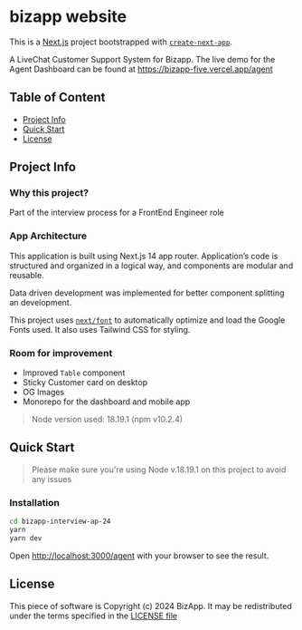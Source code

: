 # bizapp website

This is a [Next.js](https://nextjs.org/) project bootstrapped with [`create-next-app`](https://github.com/vercel/next.js/tree/canary/packages/create-next-app).

A LiveChat Customer Support System for Bizapp.
The live demo for the Agent Dashboard can be found at <https://bizapp-five.vercel.app/agent>

## Table of Content

- [Project Info](#project-info)
- [Quick Start](#quick-start)
- [License](#license)

## Project Info

### Why this project?

Part of the interview process for a FrontEnd Engineer role

### App Architecture

This application is built using Next.js 14 app router.
Application’s code is structured and organized in a logical way, and components are modular and reusable.

Data driven development was implemented for better component splitting an development.

This project uses [`next/font`](https://nextjs.org/docs/basic-features/font-optimization) to automatically optimize and load the Google Fonts used.
It also uses Tailwind CSS for styling.

### Room for improvement

- Improved `Table` component
- Sticky Customer card on desktop
- OG Images
- Monorepo for the dashboard and mobile app

> Node version used: 18.19.1 (npm v10.2.4)

## Quick Start

> Please make sure you're using Node v.18.19.1 on this project to avoid any issues

### Installation

```bash
cd bizapp-interview-ap-24
yarn
yarn dev
```

Open <http://localhost:3000/agent> with your browser to see the result.

## License

This piece of software is Copyright (c) 2024 BizApp.
It may be redistributed under the terms specified in the [LICENSE file](LICENSE)
